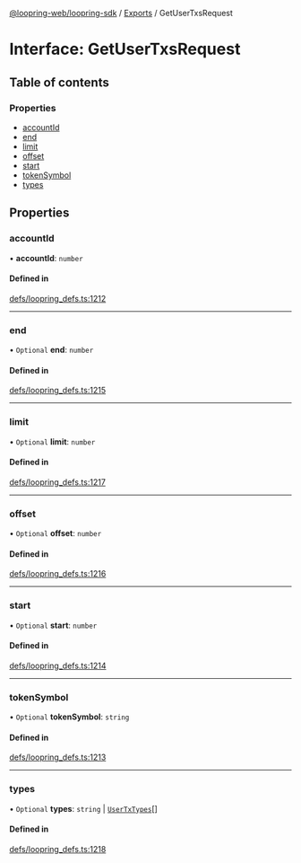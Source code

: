 [@loopring-web/loopring-sdk](../README.md) / [Exports](../modules.md) / GetUserTxsRequest

# Interface: GetUserTxsRequest

## Table of contents

### Properties

- [accountId](GetUserTxsRequest.md#accountid)
- [end](GetUserTxsRequest.md#end)
- [limit](GetUserTxsRequest.md#limit)
- [offset](GetUserTxsRequest.md#offset)
- [start](GetUserTxsRequest.md#start)
- [tokenSymbol](GetUserTxsRequest.md#tokensymbol)
- [types](GetUserTxsRequest.md#types)

## Properties

### accountId

• **accountId**: `number`

#### Defined in

[defs/loopring_defs.ts:1212](https://github.com/Loopring/loopring_sdk/blob/6d0be7c/src/defs/loopring_defs.ts#L1212)

___

### end

• `Optional` **end**: `number`

#### Defined in

[defs/loopring_defs.ts:1215](https://github.com/Loopring/loopring_sdk/blob/6d0be7c/src/defs/loopring_defs.ts#L1215)

___

### limit

• `Optional` **limit**: `number`

#### Defined in

[defs/loopring_defs.ts:1217](https://github.com/Loopring/loopring_sdk/blob/6d0be7c/src/defs/loopring_defs.ts#L1217)

___

### offset

• `Optional` **offset**: `number`

#### Defined in

[defs/loopring_defs.ts:1216](https://github.com/Loopring/loopring_sdk/blob/6d0be7c/src/defs/loopring_defs.ts#L1216)

___

### start

• `Optional` **start**: `number`

#### Defined in

[defs/loopring_defs.ts:1214](https://github.com/Loopring/loopring_sdk/blob/6d0be7c/src/defs/loopring_defs.ts#L1214)

___

### tokenSymbol

• `Optional` **tokenSymbol**: `string`

#### Defined in

[defs/loopring_defs.ts:1213](https://github.com/Loopring/loopring_sdk/blob/6d0be7c/src/defs/loopring_defs.ts#L1213)

___

### types

• `Optional` **types**: `string` \| [`UserTxTypes`](../enums/UserTxTypes.md)[]

#### Defined in

[defs/loopring_defs.ts:1218](https://github.com/Loopring/loopring_sdk/blob/6d0be7c/src/defs/loopring_defs.ts#L1218)
